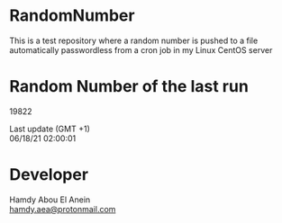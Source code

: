 # RandomNumber    
This is a test repository where a random number is pushed to a file automatically passwordless from a cron job in my Linux CentOS server    
# Random Number of the last run   
19822
      
Last update (GMT +1)    
06/18/21 02:00:01
# Developer    
Hamdy Abou El Anein   
hamdy.aea@protonmail.com
